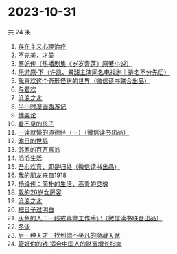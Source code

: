 # 2023-10-31

共 24 条

<!-- BEGIN WEREAD -->
<!-- 最后更新时间 2023-10-31 09:41:42 +0800 -->
1. [存在主义心理治疗](https://weread.qq.com/web/bookDetail/538320a0813ab83e4g01836b)
1. [不完美，才美](https://weread.qq.com/web/bookDetail/0f8327a05ccfbd0f8552c12)
1. [熹妃传（热播剧集《岁岁青莲》原著小说）](https://weread.qq.com/web/bookDetail/a7d326d0813ab8409g01957a)
1. [乐游原·下（许凯、景甜主演同名电视剧｜排名不分先后）](https://weread.qq.com/web/bookDetail/cc4328b0813ab840eg019bc6)
1. [我喜欢这个奇形怪状的世界（微信读书联合出品）](https://weread.qq.com/web/bookDetail/17532b00813ab8416g014dc0)
1. [与君欢](https://weread.qq.com/web/bookDetail/18c32a40813ab83dag018fcb)
1. [沧浪之水](https://weread.qq.com/web/bookDetail/7c632ef05a49197c62b53f0)
1. [半小时漫画西游记](https://weread.qq.com/web/bookDetail/83132c80813ab83e8g012bdb)
1. [博弈论](https://weread.qq.com/web/bookDetail/86a32490718ea51d86a0045)
1. [看不见的孩子](https://weread.qq.com/web/bookDetail/032320f0813ab7c77g0140d1)
1. [一读就懂的道德经（一）（微信读书出品）](https://weread.qq.com/web/bookDetail/19d32440813ab83d8g0152c9)
1. [昨日的世界](https://weread.qq.com/web/bookDetail/80a324f0716b1a6480af682)
1. [邻家的百万富翁](https://weread.qq.com/web/bookDetail/26532c00813ab83dbg0183ba)
1. [滔滔生活](https://weread.qq.com/web/bookDetail/47632e40813ab774cg010258)
1. [吾心欢喜，即是归处（微信读书出品）](https://weread.qq.com/web/bookDetail/cad32210813ab83e5g016fb8)
1. [我的朋友来自1918](https://weread.qq.com/web/bookDetail/2e132250813ab7d6dg015d53)
1. [杨绛传：简朴的生活，高贵的灵魂](https://weread.qq.com/web/bookDetail/cb032d80720559e8cb04fd3)
1. [我的26岁女房客](https://weread.qq.com/web/bookDetail/6dc32200813ab7ed4g01138b)
1. [沧浪之水](https://weread.qq.com/web/bookDetail/04a32a507266029704ad531)
1. [把日子过明白](https://weread.qq.com/web/bookDetail/a2732a40813ab7bb3g0112e7)
1. [灰色的人：一线戒毒警工作手记（微信读书联合出品）](https://weread.qq.com/web/bookDetail/36d32230813ab83d1g011af2)
1. [冬泳](https://weread.qq.com/web/bookDetail/09f322c0813ab83bdg012b36)
1. [另一种天才：找到你不平凡的隐藏天赋](https://weread.qq.com/web/bookDetail/2c632c80813ab83aeg010372)
1. [管好你的钱:适合中国人的财富增长指南](https://weread.qq.com/web/bookDetail/94732180813ab8229g0141af)
<!-- END WEREAD -->